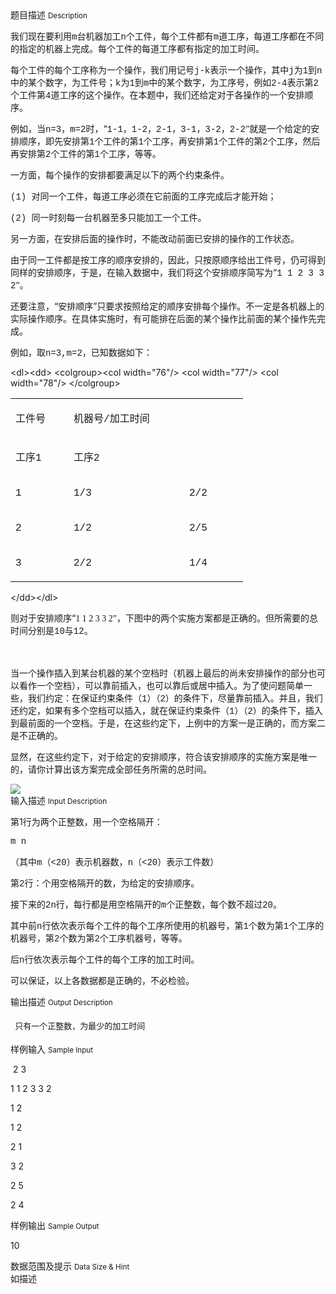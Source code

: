 <div class="panel panel-default">
<div class="area-title">
<span>
题目描述
<small>Description</small>
</span></div>
<div class="panel-body">

<p style=""><span style="">我们现在要利用</span><span style="font-family: Times New Roman,serif;"><span style=""><span><span style="font-family: Courier New,monospace;">m</span></span></span></span><span style="">台机器加工</span><span style="font-family: Times New Roman,serif;"><span style=""><span><span style="font-family: Courier New,monospace;">n</span></span></span></span><span style="">个工件，每个工件都有</span><span style="font-family: Times New Roman,serif;"><span style=""><span><span style="font-family: Courier New,monospace;">m</span></span></span></span><span style="">道工序，每道工序都在不同的指定的机器上完成。每个工件的每道工序都有指定的加工时间。</span></p>
<p style=""><span style="">每个工件的每个工序称为一个操作，我们用记号</span><span style="font-family: Times New Roman,serif;"><span style=""><span><span style="font-family: Courier New,monospace;">j-k</span></span></span></span><span style="">表示一个操作，其中</span><span style="font-family: Times New Roman,serif;"><span style=""><span><span style="font-family: Courier New,monospace;">j</span></span></span></span><span style="">为</span><span style="font-family: Times New Roman,serif;"><span style=""><span><span style="font-family: Courier New,monospace;">1</span></span></span></span><span style="">到</span><span style="font-family: Times New Roman,serif;"><span style=""><span><span style="font-family: Courier New,monospace;">n</span></span></span></span><span style="">中的某个数字，为工件号；</span><span style="font-family: Times New Roman,serif;"><span style=""><span><span style="font-family: Courier New,monospace;">k</span></span></span></span><span style="">为</span><span style="font-family: Times New Roman,serif;"><span style=""><span><span style="font-family: Courier New,monospace;">1</span></span></span></span><span style="">到</span><span style="font-family: Times New Roman,serif;"><span style=""><span><span style="font-family: Courier New,monospace;">m</span></span></span></span><span style="">中的某个数字，为工序号，例如</span><span style="font-family: Times New Roman,serif;"><span style=""><span><span style="font-family: Courier New,monospace;">2-4</span></span></span></span><span style="">表示第</span><span style="font-family: Times New Roman,serif;"><span style=""><span><span style="font-family: Courier New,monospace;">2</span></span></span></span><span style="">个工件第</span><span style="font-family: Times New Roman,serif;"><span style=""><span><span style="font-family: Courier New,monospace;">4</span></span></span></span><span style="">道工序的这个操作。在本题中，我们还给定对于各操作的一个安排顺序。</span></p>
<p style=""><span style="">例如，当</span><span style="font-family: Times New Roman,serif;"><span style=""><span><span style="font-family: Courier New,monospace;">n=3</span></span></span></span><span style="">，</span><span style="font-family: Times New Roman,serif;"><span style=""><span><span style="font-family: Courier New,monospace;">m=2</span></span></span></span><span style="">时，“</span><span style="font-family: Times New Roman,serif;"><span style=""><span><span style="font-family: Courier New,monospace;">1-1</span></span></span></span><span style="">，</span><span style="font-family: Times New Roman,serif;"><span style=""><span><span style="font-family: Courier New,monospace;">1-2</span></span></span></span><span style="">，</span><span style="font-family: Times New Roman,serif;"><span style=""><span><span style="font-family: Courier New,monospace;">2-1</span></span></span></span><span style="">，</span><span style="font-family: Times New Roman,serif;"><span style=""><span><span style="font-family: Courier New,monospace;">3-1</span></span></span></span><span style="">，</span><span style="font-family: Times New Roman,serif;"><span style=""><span><span style="font-family: Courier New,monospace;">3-2</span></span></span></span><span style="">，</span><span style="font-family: Times New Roman,serif;"><span style=""><span><span style="font-family: Courier New,monospace;">2-2</span><span style="">”</span></span></span></span><span style="">就是一个给定的安排顺序，即先安排第</span><span style="font-family: Times New Roman,serif;"><span style=""><span><span style="font-family: Courier New,monospace;">1</span></span></span></span><span style="">个工件的第</span><span style="font-family: Times New Roman,serif;"><span style=""><span><span style="font-family: Courier New,monospace;">1</span></span></span></span><span style="">个工序，再安排第</span><span style="font-family: Times New Roman,serif;"><span style=""><span><span style="font-family: Courier New,monospace;">1</span></span></span></span><span style="">个工件的第</span><span style="font-family: Times New Roman,serif;"><span style=""><span><span style="font-family: Courier New,monospace;">2</span></span></span></span><span style="">个工序，然后再安排第</span><span style="font-family: Times New Roman,serif;"><span style=""><span><span style="font-family: Courier New,monospace;">2</span></span></span></span><span style="">个工件的第</span><span style="font-family: Times New Roman,serif;"><span style=""><span><span style="font-family: Courier New,monospace;">1</span></span></span></span><span style="">个工序，等等。</span></p>
<p style=""><span style="">一方面，每个操作的安排都要满足以下的两个约束条件。</span></p>
<p style=""><span style="font-family: Times New Roman,serif;"><span style=""><span><span style="font-family: Courier New,monospace;">(1) </span></span></span></span><span style="">对同一个工件，每道工序必须在它前面的工序完成后才能开始；</span></p>
<p style=""><span style="font-family: Times New Roman,serif;"><span style=""><span><span style="font-family: Courier New,monospace;">(2) </span></span></span></span><span style="">同一时刻每一台机器至多只能加工一个工件。</span></p>
<p style=""><span style="">另一方面，在安排后面的操作时，不能改动前面已安排的操作的工作状态。</span></p>
<p style=""><span style="">由于同一工件都是按工序的顺序安排的，因此，只按原顺序给出工件号，仍可得到同样的安排顺序，于是，在输入数据中，我们将这个安排顺序简写为“</span><span style="font-family: Times New Roman,serif;"><span style=""><span><span style="font-family: Courier New,monospace;">1 1 2 3 3 2</span><span style="">”</span></span></span></span><span style="">。</span></p>
<p style=""><span style="">还要注意，“安排顺序”只要求按照给定的顺序安排每个操作。不一定是各机器上的实际操作顺序。在具体实施时，有可能排在后面的某个操作比前面的某个操作先完成。</span></p>
<p style=""><span style="">例如，取</span><span style="font-family: Times New Roman,serif;"><span style=""><span><span style="font-family: Courier New,monospace;">n=3,m=2</span></span></span></span><span style="">，已知数据如下：</span></p>
&lt;dl&gt;&lt;dd&gt;
&lt;colgroup&gt;&lt;col width="76"/&gt; &lt;col width="77"/&gt; &lt;col width="78"/&gt; &lt;/colgroup&gt;
<table cellpadding="7" cellspacing="0" style=""><tbody>
<tr>
<td style="" width="76">
<p style=""><span style="">工件号</span></p>
</td>
<td style="" width="169">
<p style=""><span style="">机器号</span><span style="font-family: Times New Roman,serif;"><span style=""><span><span style="font-family: Courier New,monospace;">/</span></span></span></span><span style="">加工时间</span></p>
</td>
</tr>
<tr>
<td style="" width="77">
<p style=""><span style="">工序</span><span style="font-family: Times New Roman,serif;"><span style=""><span><span style="font-family: Courier New,monospace;">1</span></span></span></span></p>
</td>
<td style="" width="78">
<p style=""><span style="">工序</span><span style="font-family: Times New Roman,serif;"><span style=""><span><span style="font-family: Courier New,monospace;">2</span></span></span></span></p>
</td>
</tr>
<tr>
<td style="" width="76">
<p style=""><span style="font-family: Courier New,monospace;"><span style=""><span>1</span></span></span></p>
</td>
<td style="" width="77">
<p style=""><span style="font-family: Courier New,monospace;"><span style=""><span>1/3</span></span></span></p>
</td>
<td style="" width="78">
<p style=""><span style="font-family: Courier New,monospace;"><span style=""><span>2/2</span></span></span></p>
</td>
</tr>
<tr>
<td style="" width="76">
<p style=""><span style="font-family: Courier New,monospace;"><span style=""><span>2</span></span></span></p>
</td>
<td style="" width="77">
<p style=""><span style="font-family: Courier New,monospace;"><span style=""><span>1/2</span></span></span></p>
</td>
<td style="" width="78">
<p style=""><span style="font-family: Courier New,monospace;"><span style=""><span>2/5</span></span></span></p>
</td>
</tr>
<tr>
<td style="" width="76">
<p style=""><span style="font-family: Courier New,monospace;"><span style=""><span>3</span></span></span></p>
</td>
<td style="" width="77">
<p style=""><span style="font-family: Courier New,monospace;"><span style=""><span>2/2</span></span></span></p>
</td>
<td style="" width="78">
<p style=""><span style="font-family: Courier New,monospace;"><span style=""><span>1/4</span></span></span></p>
</td>
</tr>
</tbody>
</table>
&lt;/dd&gt;&lt;/dl&gt;
<p style=""><span style="">则对于安排顺序“</span><span style="font-family: Times New Roman,serif;"><span style=""><span><span style="">1 1 2 3 3 2”</span></span></span></span><span style="">，下图中的两个实施方案都是正确的。但所需要的总时间分别是</span><span style="font-family: Times New Roman,serif;"><span style=""><span><span style="font-family: Courier New,monospace;">10</span></span></span></span><span style="">与</span><span style="font-family: Times New Roman,serif;"><span style=""><span><span style="font-family: Courier New,monospace;">12</span></span></span></span><span style="">。</span></p>
<p style=""><span style="">　</span></p>
<p style=""><span style="">当一个操作插入到某台机器的某个空档时（机器上最后的尚未安排操作的部分也可以看作一个空档），可以靠前插入，也可以靠后或居中插入。为了使问题简单一些，我们约定：在保证约束条件（</span><span style="font-family: Times New Roman,serif;"><span style=""><span><span style="font-family: Courier New,monospace;">1</span></span></span></span><span style="">）（</span><span style="font-family: Times New Roman,serif;"><span style=""><span><span style="font-family: Courier New,monospace;">2</span></span></span></span><span style="">）的条件下，尽量靠前插入。并且，我们还约定，如果有多个空档可以插入，就在保证约束条件（</span><span style="font-family: Times New Roman,serif;"><span style=""><span><span style="font-family: Courier New,monospace;">1</span></span></span></span><span style="">）（</span><span style="font-family: Times New Roman,serif;"><span style=""><span><span style="font-family: Courier New,monospace;">2</span></span></span></span><span style="">）的条件下，插入到最前面的一个空档。于是，在这些约定下，上例中的方案一是正确的，而方案二是不正确的。</span></p>
<p style=""><span style="">显然，在这些约定下，对于给定的安排顺序，符合该安排顺序的实施方案是唯一的，请你计算出该方案完成全部任务所需的总时间。</span></p>

<img src="/source/codevs/codevs-1156/img/aHR0cDovL3d3dy5qb3lvaS5jbi9wcm9ibGVtL2NvZGV2cy0xMTU2L2h0dHA6Ly9jb2RldnMuY24vbWVkaWEvaW1hZ2UvcHJvYmxlbS8xMTU2LmpwZw==.jpg" style="max-width:700px">

</div>
</div>

<div class="panel panel-default">
<div class="area-title">
<span>
输入描述
<small>Input Description</small>
</span></div>
<div class="panel-body">
<p style=""><span style="">第</span><span style=""><span style=""><span>1</span></span></span><span style="">行为两个正整数，用一个空格隔开：</span></p>
<p style=""><span style="font-family: Courier New,monospace;"><span style=""><span>m n</span></span></span></p>
<p style=""><span style="">（其中</span><span style="font-family: Times New Roman,serif;"><span style=""><span><span style="font-family: Courier New,monospace;">m</span></span></span></span><span style="">（</span><span style="font-family: Times New Roman,serif;"><span style=""><span><span style="font-family: Courier New,monospace;">&lt;20</span></span></span></span><span style="">）表示机器数，</span><span style="font-family: Times New Roman,serif;"><span style=""><span><span style="font-family: Courier New,monospace;">n</span></span></span></span><span style="">（</span><span style="font-family: Times New Roman,serif;"><span style=""><span><span style="font-family: Courier New,monospace;">&lt;20</span></span></span></span><span style="">）表示工件数）</span></p>
<p style=""><span style="">第</span><span style="font-family: Times New Roman,serif;"><span style=""><span><span style="font-family: Courier New,monospace;">2</span></span></span></span><span style="">行：个用空格隔开的数，为给定的安排顺序。</span></p>
<p style=""><span style="">接下来的</span><span style="font-family: Times New Roman,serif;"><span style=""><span><span style="font-family: Courier New,monospace;">2n</span></span></span></span><span style="">行，每行都是用空格隔开的</span><span style="font-family: Times New Roman,serif;"><span style=""><span><span style="font-family: Courier New,monospace;">m</span></span></span></span><span style="">个正整数，每个数不超过</span><span style="font-family: Times New Roman,serif;"><span style=""><span><span style="font-family: Courier New,monospace;">20</span></span></span></span><span style="">。</span></p>
<p style=""><span style="">其中前</span><span style="font-family: Times New Roman,serif;"><span style=""><span><span style="font-family: Courier New,monospace;">n</span></span></span></span><span style="">行依次表示每个工件的每个工序所使用的机器号，第</span><span style="font-family: Times New Roman,serif;"><span style=""><span><span style="font-family: Courier New,monospace;">1</span></span></span></span><span style="">个数为第</span><span style="font-family: Times New Roman,serif;"><span style=""><span><span style="font-family: Courier New,monospace;">1</span></span></span></span><span style="">个工序的机器号，第</span><span style="font-family: Times New Roman,serif;"><span style=""><span><span style="font-family: Courier New,monospace;">2</span></span></span></span><span style="">个数为第</span><span style="font-family: Times New Roman,serif;"><span style=""><span><span style="font-family: Courier New,monospace;">2</span></span></span></span><span style="">个工序机器号，等等。</span></p>
<p style=""><span style="">后</span><span style="font-family: Times New Roman,serif;"><span style=""><span><span style="font-family: Courier New,monospace;">n</span></span></span></span><span style="">行依次表示每个工件的每个工序的加工时间。</span></p>
<p style=""><span style="">可以保证，以上各数据都是正确的，不必检验。</span></p>

</div>
</div>
<div  class="panel panel-default">
<div class="area-title">
<span>
输出描述
<small>Output Description</small>
</span></div>
<div class="panel-body">

<p class="cjk" style="text-indent: 0.19cm; margin-top: 0.49cm; margin-bottom: 0.49cm; widows: 2; orphans: 2;" align="LEFT"><span style="font-size: small;">只有一个正整数，为最少的加工时间</span></p>

</div>
</div>


<div class="panel panel-default">
<div class="area-title">
<span>
样例输入
<small>Sample Input</small>
</span></div>
<div class="panel-body">
<p> 2 3</p>
<p>1 1 2 3 3 2</p>
<p>1 2</p>
<p>1 2</p>
<p>2 1</p>
<p>3 2</p>
<p>2 5</p>
<p>2 4</p>

</div>
</div>

<div class="panel panel-default">
<div class="area-title">
<span>
样例输出
<small>Sample Output</small>
</span></div>
<div class="panel-body">
<p>10</p>

</div>
</div>

<div class="panel panel-default">
<div class="area-title">
<span>
数据范围及提示
<small>Data Size & Hint</small>
</span></div>
<div class="panel-body">
如描述
</div>
</div>
